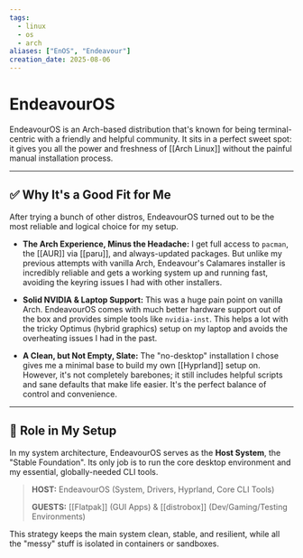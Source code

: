 ```yaml
---
tags:
  - linux
  - os
  - arch
aliases: ["EnOS", "Endeavour"]
creation_date: 2025-08-06
---
```


# EndeavourOS

EndeavourOS is an Arch-based distribution that's known for being terminal-centric with a friendly and helpful community. It sits in a perfect sweet spot: it gives you all the power and freshness of [[Arch Linux]] without the painful manual installation process.

---
## ✅ Why It's a Good Fit for Me

After trying a bunch of other distros, EndeavourOS turned out to be the most reliable and logical choice for my setup.

- **The Arch Experience, Minus the Headache:** I get full access to `pacman`, the [[AUR]] via [[paru]], and always-updated packages. But unlike my previous attempts with vanilla Arch, Endeavour's Calamares installer is incredibly reliable and gets a working system up and running fast, avoiding the keyring issues I had with other installers.

- **Solid NVIDIA & Laptop Support:** This was a huge pain point on vanilla Arch. EndeavourOS comes with much better hardware support out of the box and provides simple tools like `nvidia-inst`. This helps a lot with the tricky Optimus (hybrid graphics) setup on my laptop and avoids the overheating issues I had in the past.

- **A Clean, but Not Empty, Slate:** The "no-desktop" installation I chose gives me a minimal base to build my own [[Hyprland]] setup on. However, it's not completely barebones; it still includes helpful scripts and sane defaults that make life easier. It's the perfect balance of control and convenience.

---
## 🎯 Role in My Setup

In my system architecture, EndeavourOS serves as the **Host System**, the "Stable Foundation". Its only job is to run the core desktop environment and my essential, globally-needed CLI tools.

> **HOST:** EndeavourOS (System, Drivers, Hyprland, Core CLI Tools)
>
> **GUESTS:** [[Flatpak]] (GUI Apps) & [[distrobox]] (Dev/Gaming/Testing Environments)

This strategy keeps the main system clean, stable, and resilient, while all the "messy" stuff is isolated in containers or sandboxes.